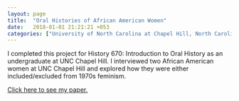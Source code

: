 ```yaml
---
layout: page
title:  "Oral Histories of African American Women"
date:   2018-01-01 21:21:21 +053
categories: ["University of North Carolina at Chapel Hill, North Carolina"]
---
```


I completed this project for History 670: Introduction to Oral History as an undergraduate at UNC Chapel Hill. I interviewed two African American women at UNC Chapel Hill and explored how they were either included/excluded from 1970s feminism.

[Click here to see my paper.]({{cdunefsky.github.io}}/assets/docs/essay1.pdf)
